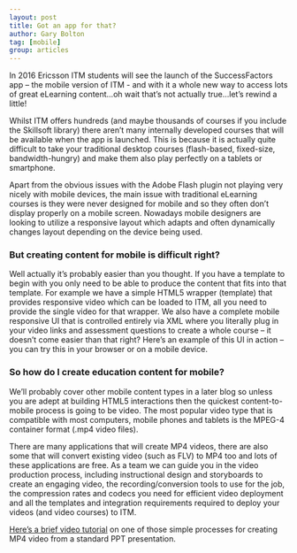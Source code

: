 ```yaml
---
layout: post
title: Got an app for that?
author: Gary Bolton
tag: [mobile]
group: articles
---
```


In 2016 Ericsson ITM students will see the launch of the SuccessFactors app – the mobile version of ITM - and with it a whole new way to access lots of great eLearning content…oh wait that’s not actually true…let’s rewind a little! 

Whilst ITM offers hundreds (and maybe thousands of courses if you include the Skillsoft library) there aren’t many internally developed courses that will be available when the app is launched.  This is because it is actually quite difficult to take your traditional desktop courses (flash-based, fixed-size, bandwidth-hungry) and make them also play perfectly on a tablets or smartphone.

Apart from the obvious issues with the Adobe Flash plugin not playing very nicely with mobile devices, the main issue with traditional eLearning courses is they were never designed for mobile and so they often don’t display properly on a mobile screen.  Nowadays mobile designers are looking to utilize a responsive layout which adapts and often dynamically changes layout depending on the device being used.  

### But creating content for mobile is difficult right?  

Well actually it’s probably easier than you thought.  If you have a template to begin with you only need to be able to produce the content that fits into that template.  For example we have a simple HTML5 wrapper (template) that provides responsive video which can be loaded to ITM, all you need to provide the single video for that wrapper.  We also have a complete mobile responsive UI that is controlled entirely via XML where you literally plug in your video links and assessment questions to create a whole course – it doesn’t come easier than that right?  Here’s an example of this UI in action – you can try this in your browser or on a mobile device.

### So how do I create education content for mobile?  

We’ll probably cover other mobile content types in a later blog so unless you are adept at building HTML5 interactions then the quickest content-to-mobile process is going to be video.  The most popular video type that is compatible with most computers, mobile phones and tablets is the MPEG-4 container format (.mp4 video files).  

There are many applications that will create MP4 videos, there are also some that will convert existing video (such as FLV) to MP4 too and lots of these applications are free.  As a team we can guide you in the video production process, including instructional design and storyboards to create an engaging video, the recording/conversion tools to use for the job, the compression rates and codecs you need for efficient video deployment and all the templates and integration requirements required to deploy your videos (and video courses) to ITM.

[Here’s a brief video tutorial](https://play.ericsson.net/media/t/1_l2uzqykv) on one of those simple processes for creating MP4 video from a standard PPT presentation.

